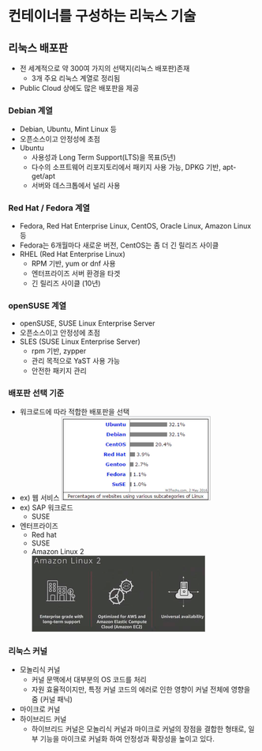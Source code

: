 # 컨테이너를 구성하는 리눅스 기술

## 리눅스 배포판

- 전 세계적으로 약 300여 가지의 선택지(리눅스 배포판)존재
  - 3개 주요 리눅스 계열로 정리됨
- Public Cloud 상에도 많은 배포판을 제공

### Debian 계열

- Debian, Ubuntu, Mint Linux 등
- 오픈소스이고 안정성에 초점
- Ubuntu
  - 사용성과 Long Term Support(LTS)을 목표(5년)
  - 다수의 소프트웨어 리포지토리에서 패키지 사용 가능, DPKG 기반, apt-get/apt
  - 서버와 데스크톱에서 널리 사용

### Red Hat / Fedora 계열

- Fedora, Red Hat Enterprise Linux, CentOS, Oracle Linux, Amazon Linux 등
- Fedora는 6개월마다 새로운 버전, CentOS는 좀 더 긴 릴리즈 사이클
- RHEL (Red Hat Enterprise Linux)
  - RPM 기반, yum or dnf 사용
  - 엔터프라이즈 서버 환경을 타겟
  - 긴 릴리즈 사이클 (10년)

### openSUSE 계열

- openSUSE, SUSE Linux Enterprise Server
- 오픈소스이고 안정성에 초점
- SLES (SUSE Linux Enterprise Server)
  - rpm 기반, zypper
  - 관리 목적으로 YaST 사용 가능
  - 안전한 패키지 관리

### 배포판 선택 기준

- 워크로드에 따라 적합한 배포판을 선택
- ex) 웹 서비스
  ![images/linux_tech_for_container/1.png](images/linux_tech_for_container/1.png)
- ex) SAP 워크로드
  - SUSE
- 엔터프라이즈
  - Red hat
  - SUSE
  - Amazon Linux 2
    ![images/linux_tech_for_container/2.png](images/linux_tech_for_container/2.png)

### 리눅스 커널

- 모놀리식 커널
  - 커널 문맥에서 대부분의 OS 코드를 처리
  - 자원 효율적이지만, 특정 커널 코드의 에러로 인한 영향이 커널 전체에 영향을 줌 (커널 패닉)
- 마이크로 커널
- 하이브리드 커널
  - 하이브리드 커널은 모놀리식 커널과 마이크로 커널의 장점을 결합한 형태로,
    일부 기능을 마이크로 커널화 하여 안정성과 확장성을 높이고 있다.
